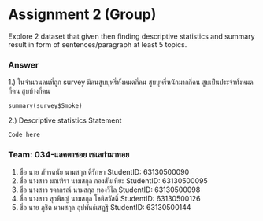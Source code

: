 # Assignment 2 (Group)
Explore 2 dataset that given then finding descriptive statistics and summary result in form of sentences/paragraph at least 5 topics.

### Answer

1.) ในจำนวนคนที่ถูก survey มีคนสูบบุหรี่ทั้งหมดกี่คน สูบบุหรี่หนักมากกี่คน สูบเป็นประจำทั้งหมดกี่คน สูบบ้างกี่คน
```{R}
summary(survey$Smoke)
```

2.) Descriptive statistics Statement
```{R}
Code here
```


### Team: 034-แลคตาซอย เซเลกำมาทอย
1. ชื่อ นาย ภัทรดนัย นามสกุล ดีรักษา StudentID: 63130500090
2. ชื่อ นางสาว มณฑิรา นามสกุล กองสันเทียะ StudentID: 63130500095
3. ชื่อ นางสาว รดากรณ์ นามสกุล ทองวิไล StudentID: 63130500098
4. ชื่อ นางสาว สุวพิชญ์ นามสกุล โชติสวัสดิ์ StudentID: 63130500126
5. ชื่อ นาย ภูชิต นามสกุล อุปพันธ์เสฏฐี StudentID: 63130500144
